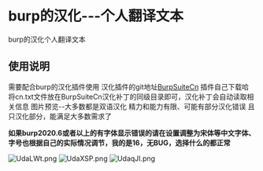 # burp的汉化---个人翻译文本
burp的汉化个人翻译文本
## 使用说明
需要配合burp的汉化插件使用
汉化插件的git地址[BurpSuiteCn](https://github.com/hackxx/BurpSuiteCn "BurpSuiteCn")
插件自己下载哈
将cn.txt文件放在BurpSuiteCn汉化补丁的同级目录即可，汉化补丁会自动读取相关信息
图片预览--大多数都是双语汉化
精力和能力有限、可能有部分汉化错误
且只汉化部分，能满足大多数需求了

**如果burp2020.6或者以上的有字体显示错误的请在设置调整为宋体等中文字体、字号也根据自己的实际情况调节，我的是16，无BUG，选择什么的都正常**

![UdaLWt.png](https://s1.ax1x.com/2020/07/15/UdaLWt.png)
![UdaXSP.png](https://s1.ax1x.com/2020/07/15/UdaXSP.png)
![UdaqJI.png](https://s1.ax1x.com/2020/07/15/UdaqJI.png)
